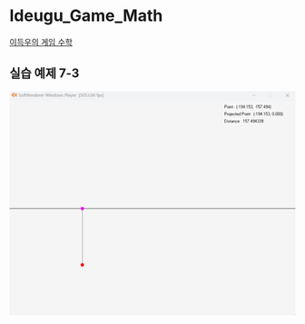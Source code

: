 # Ideugu_Game_Math
[이득우의 게임 수학](https://diesuki4.tistory.com/category/%EA%B2%8C%EC%9E%84%20%EC%88%98%ED%95%99/%EC%9D%B4%EB%93%9D%EC%9A%B0%EC%9D%98%20%EA%B2%8C%EC%9E%84%20%EC%88%98%ED%95%99)

## 실습 예제 7-3
![실습 예제 7-3](https://raw.githubusercontent.com/diesuki4/Ideugu_Game_Math/7-3_%EB%82%B4%EC%A0%81%EC%9D%84_%ED%99%9C%EC%9A%A9%ED%95%9C_%EB%B2%A1%ED%84%B0%EC%9D%98_%ED%88%AC%EC%98%81/Example.gif)
